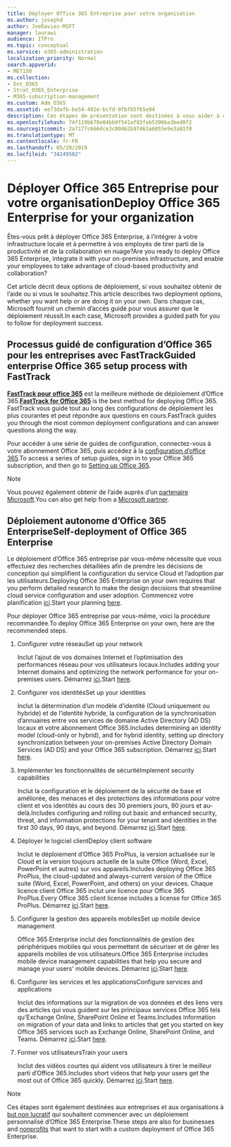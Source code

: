 ```yaml
---
title: Déployer Office 365 Entreprise pour votre organisation
ms.author: josephd
author: JoeDavies-MSFT
manager: laurawi
audience: ITPro
ms.topic: conceptual
ms.service: o365-administration
localization_priority: Normal
search.appverid:
- MET150
ms.collection:
- Ent_O365
- Strat_O365_Enterprise
- M365-subscription-management
ms.custom: Adm_O365
ms.assetid: ee73dafb-be54-492e-bcfd-0fbfb5f65e94
description: Ces étapes de présentation sont destinées à vous aider à configurer votre réseau, à créer vos identités, à déployer Office 365 ProPlus, à migrer vos données et à aider les personnes de votre organisation à utiliser Office 365.
ms.openlocfilehash: 74f119b678e04bb9f541af83feb5396ba3bed8f2
ms.sourcegitcommit: 2a7177c666dce3c00462b97463a6855e9e3a81f0
ms.translationtype: MT
ms.contentlocale: fr-FR
ms.lasthandoff: 05/20/2019
ms.locfileid: "34249502"
---
```

# <a name="deploy-office-365-enterprise-for-your-organization"></a><span data-ttu-id="a6f12-103">Déployer Office 365 Entreprise pour votre organisation</span><span class="sxs-lookup"><span data-stu-id="a6f12-103">Deploy Office 365 Enterprise for your organization</span></span>

<span data-ttu-id="a6f12-104">Êtes-vous prêt à déployer Office 365 Enterprise, à l’intégrer à votre infrastructure locale et à permettre à vos employés de tirer parti de la productivité et de la collaboration en nuage?</span><span class="sxs-lookup"><span data-stu-id="a6f12-104">Are you ready to deploy Office 365 Enterprise, integrate it with your on-premises infrastructure, and enable your employees to take advantage of cloud-based productivity and collaboration?</span></span>

<span data-ttu-id="a6f12-105">Cet article décrit deux options de déploiement, si vous souhaitez obtenir de l’aide ou si vous le souhaitez.</span><span class="sxs-lookup"><span data-stu-id="a6f12-105">This article describes two deployment options, whether you want help or are doing it on your own.</span></span> <span data-ttu-id="a6f12-106">Dans chaque cas, Microsoft fournit un chemin d’accès guidé pour vous assurer que le déploiement réussit.</span><span class="sxs-lookup"><span data-stu-id="a6f12-106">In each case, Microsoft provides a guided path for you to follow for deployment success.</span></span>

## <a name="guided-enterprise-office-365-setup-process-with-fasttrack"></a><span data-ttu-id="a6f12-107">Processus guidé de configuration d’Office 365 pour les entreprises avec FastTrack</span><span class="sxs-lookup"><span data-stu-id="a6f12-107">Guided enterprise Office 365 setup process with FastTrack</span></span>

<span data-ttu-id="a6f12-108">**[FastTrack pour office 365](https://docs.microsoft.com/fasttrack/O365-fasttrack-benefit-for-office-365)** est la meilleure méthode de déploiement d’Office 365.</span><span class="sxs-lookup"><span data-stu-id="a6f12-108">**[FastTrack for Office 365](https://docs.microsoft.com/fasttrack/O365-fasttrack-benefit-for-office-365)** is the best method for deploying Office 365.</span></span> <span data-ttu-id="a6f12-109">FastTrack vous guide tout au long des configurations de déploiement les plus courantes et peut répondre aux questions en cours.</span><span class="sxs-lookup"><span data-stu-id="a6f12-109">FastTrack guides you through the most common deployment configurations and can answer questions along the way.</span></span> 

<span data-ttu-id="a6f12-110">Pour accéder à une série de guides de configuration, connectez-vous à votre abonnement Office 365, puis accédez à la [configuration d’office 365](https://aka.ms/o365fasttrack).</span><span class="sxs-lookup"><span data-stu-id="a6f12-110">To access a series of setup guides, sign in to your Office 365 subscription, and then go to [Setting up Office 365](https://aka.ms/o365fasttrack).</span></span>

>[!Note]
><span data-ttu-id="a6f12-111">Vous pouvez également obtenir de l’aide auprès d’un [partenaire Microsoft](https://www.microsoft.com/solution-providers/home).</span><span class="sxs-lookup"><span data-stu-id="a6f12-111">You can also get help from a [Microsoft partner](https://www.microsoft.com/solution-providers/home).</span></span>
>

## <a name="self-deployment-of-office-365-enterprise"></a><span data-ttu-id="a6f12-112">Déploiement autonome d’Office 365 Enterprise</span><span class="sxs-lookup"><span data-stu-id="a6f12-112">Self-deployment of Office 365 Enterprise</span></span>

<span data-ttu-id="a6f12-113">Le déploiement d’Office 365 entreprise par vous-même nécessite que vous effectuiez des recherches détaillées afin de prendre les décisions de conception qui simplifient la configuration du service Cloud et l’adoption par les utilisateurs.</span><span class="sxs-lookup"><span data-stu-id="a6f12-113">Deploying Office 365 Enterprise on your own requires that you perform detailed research to make the design decisions that streamline cloud service configuration and user adoption.</span></span> <span data-ttu-id="a6f12-114">Commencez votre planification [ici](get-your-organization-ready-for-office-365.md).</span><span class="sxs-lookup"><span data-stu-id="a6f12-114">Start your planning [here](get-your-organization-ready-for-office-365.md).</span></span>

<span data-ttu-id="a6f12-115">Pour déployer Office 365 entreprise par vous-même, voici la procédure recommandée.</span><span class="sxs-lookup"><span data-stu-id="a6f12-115">To deploy Office 365 Enterprise on your own, here are the recommended steps.</span></span>

1. <span data-ttu-id="a6f12-116">Configurer votre réseau</span><span class="sxs-lookup"><span data-stu-id="a6f12-116">Set up your network</span></span>

   <span data-ttu-id="a6f12-117">Inclut l’ajout de vos domaines Internet et l’optimisation des performances réseau pour vos utilisateurs locaux.</span><span class="sxs-lookup"><span data-stu-id="a6f12-117">Includes adding your Internet domains and optimizing the network performance for your on-premises users.</span></span> <span data-ttu-id="a6f12-118">Démarrez [ici](set-up-network-for-office-365.md).</span><span class="sxs-lookup"><span data-stu-id="a6f12-118">Start [here](set-up-network-for-office-365.md).</span></span>
 
2. <span data-ttu-id="a6f12-119">Configurer vos identités</span><span class="sxs-lookup"><span data-stu-id="a6f12-119">Set up your identities</span></span>

   <span data-ttu-id="a6f12-120">Inclut la détermination d’un modèle d’identité (Cloud uniquement ou hybride) et de l’identité hybride, la configuration de la synchronisation d’annuaires entre vos services de domaine Active Directory (AD DS) locaux et votre abonnement Office 365.</span><span class="sxs-lookup"><span data-stu-id="a6f12-120">Includes determining an identity model (cloud-only or hybrid), and for hybrid identity, setting up directory synchronization between your on-premises Active Directory Domain Services (AD DS) and your Office 365 subscription.</span></span> <span data-ttu-id="a6f12-121">Démarrez [ici](protect-your-global-administrator-accounts.md).</span><span class="sxs-lookup"><span data-stu-id="a6f12-121">Start [here](protect-your-global-administrator-accounts.md).</span></span>

3. <span data-ttu-id="a6f12-122">Implémenter les fonctionnalités de sécurité</span><span class="sxs-lookup"><span data-stu-id="a6f12-122">Implement security capabilities</span></span>

   <span data-ttu-id="a6f12-123">Inclut la configuration et le déploiement de la sécurité de base et améliorée, des menaces et des protections des informations pour votre client et vos identités au cours des 30 premiers jours, 90 jours et au-delà.</span><span class="sxs-lookup"><span data-stu-id="a6f12-123">Includes configuring and rolling out basic and enhanced security, threat, and information protections for your tenant and identities in the first 30 days, 90 days, and beyond.</span></span> <span data-ttu-id="a6f12-124">Démarrez [ici](https://docs.microsoft.com/office365/securitycompliance/security-roadmap).</span><span class="sxs-lookup"><span data-stu-id="a6f12-124">Start [here](https://docs.microsoft.com/office365/securitycompliance/security-roadmap).</span></span>
 
4. <span data-ttu-id="a6f12-125">Déployer le logiciel client</span><span class="sxs-lookup"><span data-stu-id="a6f12-125">Deploy client software</span></span>

   <span data-ttu-id="a6f12-126">Inclut le déploiement d’Office 365 ProPlus, la version actualisée sur le Cloud et la version toujours actuelle de la suite Office (Word, Excel, PowerPoint et autres) sur vos appareils.</span><span class="sxs-lookup"><span data-stu-id="a6f12-126">Includes deploying Office 365 ProPlus, the cloud-updated and always-current version of the Office suite (Word, Excel, PowerPoint, and others) on your devices.</span></span> <span data-ttu-id="a6f12-127">Chaque licence client Office 365 inclut une licence pour Office 365 ProPlus.</span><span class="sxs-lookup"><span data-stu-id="a6f12-127">Every Office 365 client license includes a license for Office 365 ProPlus.</span></span> <span data-ttu-id="a6f12-128">Démarrez [ici](https://docs.microsoft.com/DeployOffice/deployment-guide-for-office-365-proplus).</span><span class="sxs-lookup"><span data-stu-id="a6f12-128">Start [here](https://docs.microsoft.com/DeployOffice/deployment-guide-for-office-365-proplus).</span></span>
 
5. <span data-ttu-id="a6f12-129">Configurer la gestion des appareils mobiles</span><span class="sxs-lookup"><span data-stu-id="a6f12-129">Set up mobile device management</span></span>

   <span data-ttu-id="a6f12-130">Office 365 Enterprise inclut des fonctionnalités de gestion des périphériques mobiles qui vous permettent de sécuriser et de gérer les appareils mobiles de vos utilisateurs.</span><span class="sxs-lookup"><span data-stu-id="a6f12-130">Office 365 Enterprise includes mobile device management capabilities that help you secure and manage your users' mobile devices.</span></span> <span data-ttu-id="a6f12-131">Démarrez [ici](https://support.office.com/article/set-up-mobile-device-management-mdm-in-office-365-dd892318-bc44-4eb1-af00-9db5430be3cd).</span><span class="sxs-lookup"><span data-stu-id="a6f12-131">Start [here](https://support.office.com/article/set-up-mobile-device-management-mdm-in-office-365-dd892318-bc44-4eb1-af00-9db5430be3cd).</span></span>
 
6. <span data-ttu-id="a6f12-132">Configurer les services et les applications</span><span class="sxs-lookup"><span data-stu-id="a6f12-132">Configure services and applications</span></span>

   <span data-ttu-id="a6f12-133">Inclut des informations sur la migration de vos données et des liens vers des articles qui vous guident sur les principaux services Office 365 tels qu’Exchange Online, SharePoint Online et Teams.</span><span class="sxs-lookup"><span data-stu-id="a6f12-133">Includes information on migration of your data and links to articles that get you started on key Office 365 services such as Exchange Online, SharePoint Online, and Teams.</span></span> <span data-ttu-id="a6f12-134">Démarrez [ici](configure-services-and-applications.md).</span><span class="sxs-lookup"><span data-stu-id="a6f12-134">Start [here](configure-services-and-applications.md).</span></span>
 
7. <span data-ttu-id="a6f12-135">Former vos utilisateurs</span><span class="sxs-lookup"><span data-stu-id="a6f12-135">Train your users</span></span>

   <span data-ttu-id="a6f12-136">Inclut des vidéos courtes qui aident vos utilisateurs à tirer le meilleur parti d’Office 365.</span><span class="sxs-lookup"><span data-stu-id="a6f12-136">Includes short videos that help your users get the most out of Office 365 quickly.</span></span> <span data-ttu-id="a6f12-137">Démarrez [ici](https://docs.microsoft.com/office365/admin/admin-overview/get-started-with-office-365#training-resources-for-your-users).</span><span class="sxs-lookup"><span data-stu-id="a6f12-137">Start [here](https://docs.microsoft.com/office365/admin/admin-overview/get-started-with-office-365#training-resources-for-your-users).</span></span>
 

>[!Note]
><span data-ttu-id="a6f12-138">Ces étapes sont également destinées aux entreprises et aux organisations à [but non lucratif](https://go.microsoft.com/fwlink/?LinkId=627221) qui souhaitent commencer avec un déploiement personnalisé d’Office 365 Enterprise.</span><span class="sxs-lookup"><span data-stu-id="a6f12-138">These steps are also for businesses and [nonprofits](https://go.microsoft.com/fwlink/?LinkId=627221) that want to start with a custom deployment of Office 365 Enterprise.</span></span> 
>
